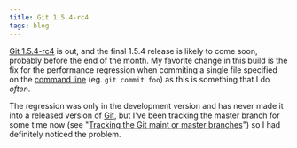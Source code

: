 ```yaml
---
title: Git 1.5.4-rc4
tags: blog
---
```


[Git 1.5.4-rc4](http://www.wincent.com/knowledge-base/Git%201.5.4-rc4) is out, and the final 1.5.4 release is likely to come soon, probably before the end of the month. My favorite change in this build is the fix for the performance regression when commiting a single file specified on the [command line](http://www.wincent.com/knowledge-base/command%20line) (eg. `git commit foo`) as this is something that I do *often*.

The regression was only in the development version and has never made it into a released version of [Git](http://www.wincent.com/knowledge-base/Git), but I've been tracking the master branch for some time now (see "[Tracking the Git maint or master branches](http://www.wincent.com/knowledge-base/Tracking%20the%20Git%20maint%20or%20master%20branches)") so I had definitely noticed the problem.
